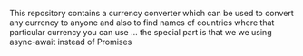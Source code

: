 This repository contains a currency converter which can be used to convert any currency to anyone and also to find names of countries where that particular currency you can use ... the special part is that we we using async-await instead of Promises

